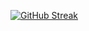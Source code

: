[![GitHub Streak](https://streak-stats.demolab.com?user=Belfagor2005&theme=highcontrast&hide_border=true&locale=it&date_format=j%20M%5B%20Y%5D&background=45%2C320FEB%2CEB5454)](https://git.io/streak-stats)
